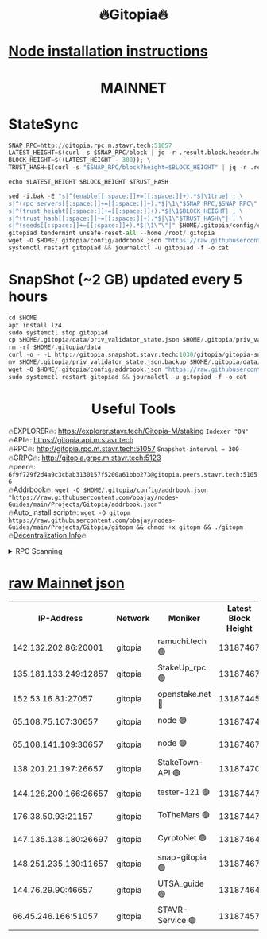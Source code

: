 <h1 align="center"> 🔥Gitopia🔥</h1>

[Node installation instructions](https://github.com/obajay/nodes-Guides/tree/main/Projects/Gitopia)
=

<h1 align="center"> MAINNET</h1>

# StateSync
```python
SNAP_RPC=http://gitopia.rpc.m.stavr.tech:51057
LATEST_HEIGHT=$(curl -s $SNAP_RPC/block | jq -r .result.block.header.height); \
BLOCK_HEIGHT=$((LATEST_HEIGHT - 300)); \
TRUST_HASH=$(curl -s "$SNAP_RPC/block?height=$BLOCK_HEIGHT" | jq -r .result.block_id.hash)

echo $LATEST_HEIGHT $BLOCK_HEIGHT $TRUST_HASH

sed -i.bak -E "s|^(enable[[:space:]]+=[[:space:]]+).*$|\1true| ; \
s|^(rpc_servers[[:space:]]+=[[:space:]]+).*$|\1\"$SNAP_RPC,$SNAP_RPC\"| ; \
s|^(trust_height[[:space:]]+=[[:space:]]+).*$|\1$BLOCK_HEIGHT| ; \
s|^(trust_hash[[:space:]]+=[[:space:]]+).*$|\1\"$TRUST_HASH\"| ; \
s|^(seeds[[:space:]]+=[[:space:]]+).*$|\1\"\"|" $HOME/.gitopia/config/config.toml
gitopiad tendermint unsafe-reset-all --home /root/.gitopia
wget -O $HOME/.gitopia/config/addrbook.json "https://raw.githubusercontent.com/obajay/nodes-Guides/main/Projects/Gitopia/addrbook.json"
systemctl restart gitopiad && journalctl -u gitopiad -f -o cat
```
# SnapShot (~2 GB) updated every 5 hours
```python
cd $HOME
apt install lz4
sudo systemctl stop gitopiad
cp $HOME/.gitopia/data/priv_validator_state.json $HOME/.gitopia/priv_validator_state.json.backup
rm -rf $HOME/.gitopia/data
curl -o - -L http://gitopia.snapshot.stavr.tech:1030/gitopia/gitopia-snap.tar.lz4 | lz4 -c -d - | tar -x -C $HOME/.gitopia --strip-components 2
mv $HOME/.gitopia/priv_validator_state.json.backup $HOME/.gitopia/data/priv_validator_state.json
wget -O $HOME/.gitopia/config/addrbook.json "https://raw.githubusercontent.com/obajay/nodes-Guides/main/Projects/Gitopia/addrbook.json"
sudo systemctl restart gitopiad && journalctl -u gitopiad -f -o cat
```
 <h1 align="center"> Useful Tools</h1>

🔥EXPLORER🔥:      https://explorer.stavr.tech/Gitopia-M/staking  `Indexer "ON"` \
🔥API🔥: 			 		 https://gitopia.api.m.stavr.tech \
🔥RPC🔥:           http://gitopia.rpc.m.stavr.tech:51057              `Snapshot-interval = 300` \
🔥GRPC🔥:          http://gitopia.grpc.m.stavr.tech:5123 \
🔥peer🔥:					 `6f9f729f2d4a9c3cbab3130157f5200a61bbb273@gitopia.peers.stavr.tech:51056` \
🔥Addrbook🔥:    ```wget -O $HOME/.gitopia/config/addrbook.json "https://raw.githubusercontent.com/obajay/nodes-Guides/main/Projects/Gitopia/addrbook.json"``` \
🔥Auto_install script🔥: ```wget -O gitopm https://raw.githubusercontent.com/obajay/nodes-Guides/main/Projects/Gitopia/gitopm && chmod +x gitopm && ./gitopm``` \
🔥[Decentralization Info](https://github.com/obajay/StateSync-snapshots/tree/main/Projects/Gitopia/Decentralization)🔥

<details>
<summary>RPC Scanning</summary>

<h2 align="center"> We scan nodes in real time every 4 hours. And we provide the final result of RPC endpoints.
We cannot influence the operation of these nodes in any way. </h2>


```python
If Voting Power is higher than 0 --> then the Node is a validator of the network and may be subject to attack and be a potential threat to the chain.
```
```python
We marked such validators with a red symbol
```

</details>

[raw Mainnet json](https://rpc-check.gitopm.stavr.tech/gitopm/rpc-gitopm-result.json)
=

<table><tr><th>IP-Address</th><th>Network</th><th>Moniker</th><th>Latest Block Height</th><th>Earliest Block Height</th><th>Catching Up</th><th>Tx Index</th><th>Voting Power</th><th>Scan Time</th></tr><tr><td>142.132.202.86:20001</td><td>gitopia</td><td>ramuchi.tech 🟢</td><td>13187467</td><td>6548337</td><td>False</td><td>on</td><td>0</td><td>2024-02-02T09:00:58.557576559UTC</td></tr><tr><td>135.181.133.249:12857</td><td>gitopia</td><td>StakeUp_rpc 🟢</td><td>13187467</td><td>8010001</td><td>False</td><td>on</td><td>0</td><td>2024-02-02T09:00:58.999841079UTC</td></tr><tr><td>152.53.16.81:27057</td><td>gitopia</td><td>openstake.net 🔴</td><td>13187445</td><td>10455001</td><td>False</td><td>off</td><td>33745</td><td>2024-02-02T09:00:22.927990360UTC</td></tr><tr><td>65.108.75.107:30657</td><td>gitopia</td><td>node 🟢</td><td>13187474</td><td>11907586</td><td>False</td><td>on</td><td>0</td><td>2024-02-02T09:01:09.966289684UTC</td></tr><tr><td>65.108.141.109:30657</td><td>gitopia</td><td>node 🟢</td><td>13187467</td><td>12299845</td><td>False</td><td>on</td><td>0</td><td>2024-02-02T09:00:57.944830732UTC</td></tr><tr><td>138.201.21.197:26657</td><td>gitopia</td><td>StakeTown-API 🟢</td><td>13187470</td><td>12733501</td><td>False</td><td>on</td><td>0</td><td>2024-02-02T09:01:03.403346200UTC</td></tr><tr><td>144.126.200.166:26657</td><td>gitopia</td><td>tester-121 🟢</td><td>13187447</td><td>12832814</td><td>False</td><td>off</td><td>0</td><td>2024-02-02T09:00:25.265774973UTC</td></tr><tr><td>176.38.50.93:21157</td><td>gitopia</td><td>ToTheMars 🟢</td><td>13187447</td><td>12883228</td><td>False</td><td>on</td><td>0</td><td>2024-02-02T09:00:25.629168423UTC</td></tr><tr><td>147.135.138.180:26697</td><td>gitopia</td><td>CyrptoNet 🟢</td><td>13187464</td><td>12883228</td><td>False</td><td>off</td><td>0</td><td>2024-02-02T09:00:53.428025518UTC</td></tr><tr><td>148.251.235.130:11657</td><td>gitopia</td><td>snap-gitopia 🟢</td><td>13187467</td><td>12908001</td><td>False</td><td>on</td><td>0</td><td>2024-02-02T09:00:58.247196619UTC</td></tr><tr><td>144.76.29.90:46657</td><td>gitopia</td><td>UTSA_guide 🟢</td><td>13187464</td><td>13035301</td><td>False</td><td>on</td><td>0</td><td>2024-02-02T09:00:53.161393649UTC</td></tr><tr><td>66.45.246.166:51057</td><td>gitopia</td><td>STAVR-Service 🟢</td><td>13187457</td><td>13184001</td><td>False</td><td>on</td><td>0</td><td>2024-02-02T09:00:40.669012351UTC</td></tr></table>
